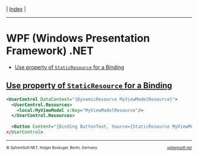 | [Index](index.md) |

<hr style="height: 1px" />

# WPF (Windows Presentation Framework) .NET

- [Use property of `StaticResource` for a Binding](#use-property-of-staticresource-for-a-binding)



## [Use property of `StaticResource` for a Binding](#)

```xml
<UserControl DataContext="{DynamicResource MyViewModelResource}">
  <UserControl.Resources>
    <local:MyViewModel x:Key="MyViewModelResource"/>
  </UserControl.Resources>
  
  <Button Content="{Binding ButtonText, Source={StaticResource MyViewModelResource}}"
</UserControl>
```


<!-- FOOTER -->
<hr style="height: 1px" />
<span style="font-size: 0.7em">© SphereSoft.NET, Holger Boskugel, Berlin, Germany</span>
<a href="http://spheresoft.net" style="font-size: 0.7em; float: right">spheresoft.net</a>

